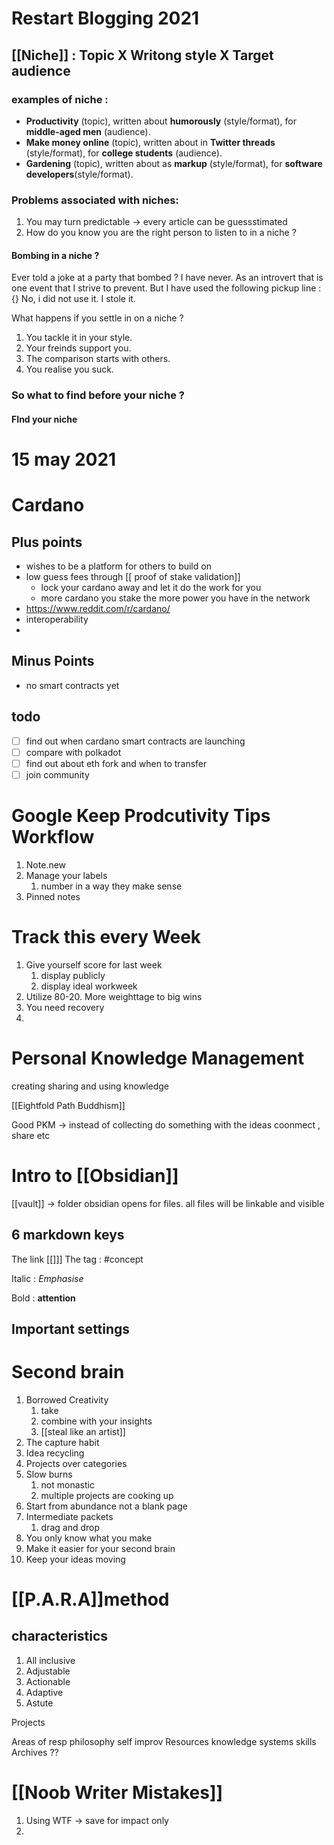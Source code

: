 # Restart Blogging 2021
## [[Niche]] : Topic X Writong style X Target audience

### examples of niche :
-   **Productivity** (topic), written about **humorously** (style/format), for **middle-aged men** (audience).
-   **Make money online** (topic), written about in **Twitter threads** (style/format), for **college students** (audience).
-   **Gardening** (topic), written about as **markup** (style/format), for **software developers**(style/format).

### Problems associated with niches:
1. You may turn predictable -> every article can be guessstimated
2. How do you know you are the right person to listen to in a niche ?

#### Bombing in a niche ?
Ever told a joke at a party that bombed ?
I have never. As an introvert that is one event that I strive to prevent. 
But I have used the following pickup line :
{}
No, i did not use it. I stole it. 

What happens if you settle in on a niche ?
1. You tackle it in your style.
2. Your freinds support you.
3. The comparison starts with others.
4. You realise you suck. 


### So what to find before your niche ?
#### FInd your niche

# 15 may 2021
# Cardano
## Plus points
- wishes to be a platform for others to build on 
- low guess fees through [[ proof of stake validation]]
	- lock your cardano away and let it do the work for you
	- more cardano you stake the more power you have in the network
- https://www.reddit.com/r/cardano/
- interoperability
- 
## Minus Points
- no smart contracts yet

## todo 
- [ ] find out when cardano smart contracts are launching
- [ ] compare with polkadot
- [ ] find out about eth fork and when to transfer
- [ ] join community 

# Google Keep Prodcutivity Tips Workflow
1. Note.new
2. Manage your labels
	1. number in a way they make sense
3. Pinned notes


# Track this every Week
1. Give yourself score for last week
	1. display publicly
	2. display ideal workweek
2. Utilize 80-20. More weighttage to big wins
3. You need recovery
4. 

# Personal Knowledge Management
creating sharing and using knowledge 

[[Eightfold Path Buddhism]]

Good PKM -> instead of collecting do something with the ideas
coonmect , share etc

# Intro to [[Obsidian]]
[[vault]] -> folder obsidian opens for files. all files will be linkable and visible
 
 ## 6 markdown keys
 The link [[]]]
 The tag : #concept
 
 Italic : *Emphasise*
 
 Bold : **attention**
 
 ## Important settings
 
 # Second brain
 1. Borrowed Creativity
	 1. take
	 2. combine with your insights
	 3. [[steal like an artist]]
2. The capture habit
3. Idea recycling
4. Projects over categories
5. Slow burns
	1. not monastic
	2. multiple projects are cooking up
6. Start from abundance not a blank page
7. Intermediate packets
	1. drag and drop
8. You only know what you make
9. Make it easier for your second brain
10. Keep your ideas moving

# [[P.A.R.A]]method
## characteristics
1. All inclusive
2. Adjustable
3. Actionable
4. Adaptive
5. Astute

Projects

Areas
	of resp
	philosophy
	self improv
Resources
	knowledge systems
	skills
Archives
	??
	
# [[Noob Writer Mistakes]]
1. Using WTF -> save for impact only
2. 


